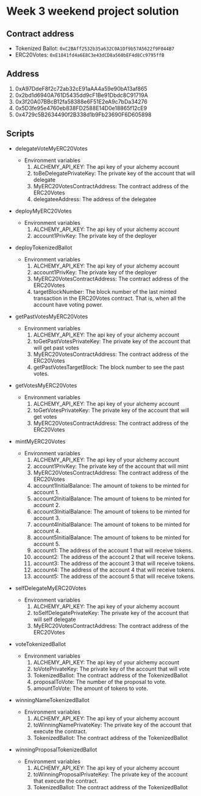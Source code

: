 # Week 3 weekend project solution

## Contract address

- Tokenized Ballot: `0xC2BAff2532b35a632C0A1Df9b57A5622f9F044B7`
- ERC20Votes: `0xE1841fd4a6E8C3e43dCD8a560bEF4d8Cc9795ffB`

## Address

1. 0xA97DdeF8f2c72ab32cE91aAA4a59e90bA13af865
2. 0x2bd1d6940A761D5435dd9cF1Be91Dbdc8C91719A
3. 0x3f20A07BBcB12fa58388e6F51E2eA9c7bDa34276
4. 0x5D3fe95e4760eb838FD2588E14D0e18865f12cE9
5. 0x4729c5B2634490f2B338d1b9Fb23690F6D605898

## Scripts

- delegateVoteMyERC20Votes
    - Environment variables
        1. ALCHEMY_API_KEY: The api key of your alchemy account
        2. toBeDelegatePrivateKey: The private key of the account that will delegate
        3. MyERC20VotesContractAddress: The contract address of the ERC20Votes
        4. delegateeAddress: The address of the delegatee

- deployMyERC20Votes
    - Environment variables
        1. ALCHEMY_API_KEY: The api key of your alchemy account
        2. account1PrivKey: The private key of the deployer

- deployTokenizedBallot
    - Environment variables
        1. ALCHEMY_API_KEY: The api key of your alchemy account
        2. account1PrivKey: The private key of the deployer
        3. MyERC20VotesContractAddress: The contract address of the ERC20Votes
        4. targetBlockNumber: The block number of the last minted transaction in the ERC20Votes contract. That is, when all the account have voting power.
    
- getPastVotesMyERC20Votes
    - Environment variables
        1. ALCHEMY_API_KEY: The api key of your alchemy account
        2. toGetPastVotesPrivateKey: The private key of the account that will get past votes
        3. MyERC20VotesContractAddress: The contract address of the ERC20Votes
        4. getPastVotesTargetBlock: The block number to see the past votes.

- getVotesMyERC20Votes
    - Environment variables
        1. ALCHEMY_API_KEY: The api key of your alchemy account
        2. toGetVotesPrivateKey: The private key of the account that will get votes
        3. MyERC20VotesContractAddress: The contract address of the ERC20Votes

- mintMyERC20Votes
    - Environment variables
        1. ALCHEMY_API_KEY: The api key of your alchemy account
        2. account1PrivKey: The private key of the account that will mint
        3. MyERC20VotesContractAddress: The contract address of the ERC20Votes
        4. account1InitialBalance: The amount of tokens to be minted for account 1.
        5. account2InitialBalance: The amount of tokens to be minted for account 2.
        6. account3InitialBalance: The amount of tokens to be minted for account 3.
        7. account4InitialBalance: The amount of tokens to be minted for account 4.
        8. account5InitialBalance: The amount of tokens to be minted for account 5.
        9. account1: The address of the account 1 that will receive tokens.
        10. account2: The address of the account 2 that will receive tokens.
        11. account3: The address of the account 3 that will receive tokens.
        12. account4: The address of the account 4 that will receive tokens.
        13. account5: The address of the account 5 that will receive tokens.

- selfDelegateMyERC20Votes
    - Environment variables
        1. ALCHEMY_API_KEY: The api key of your alchemy account
        2. toSelfDelegatePrivateKey: The private key of the account that will self delegate
        3. MyERC20VotesContractAddress: The contract address of the ERC20Votes

- voteTokenizedBallot
    - Environment variables
        1. ALCHEMY_API_KEY: The api key of your alchemy account
        2. toVotePrivateKey: The private key of the account that will vote
        3. TokenizedBallot: The contract address of the TokenizedBallot
        4. proposalToVote: The number of the proposal to vote.
        5. amountToVote: The amount of tokens to vote.

- winningNameTokenizedBallot
    - Environment variables
        1. ALCHEMY_API_KEY: The api key of your alchemy account
        2. toWinningNamePrivateKey: The private key of the account that execute the contract.
        3. TokenizedBallot: The contract address of the TokenizedBallot

- winningProposalTokenizedBallot
    - Environment variables
        1. ALCHEMY_API_KEY: The api key of your alchemy account
        2. toWinningProposalPrivateKey: The private key of the account that execute the contract.
        3. TokenizedBallot: The contract address of the TokenizedBallot